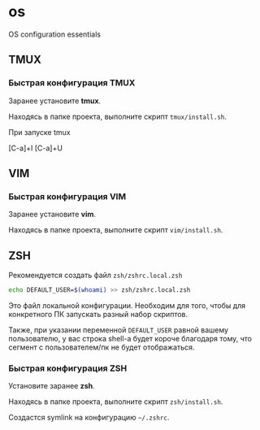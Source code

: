 # os

OS configuration essentials

## TMUX

### Быстрая конфигурация TMUX

Заранее установите **tmux**.

Находясь в папке проекта, выполните скрипт `tmux/install.sh`.

При запуске tmux

[C-a]+I
[C-a]+U

## VIM

### Быстрая конфигурация VIM

Заранее установите **vim**.

Находясь в папке проекта, выполните скрипт `vim/install.sh`.

## ZSH

Рекомендуется создать файл `zsh/zshrc.local.zsh`

```bash
echo DEFAULT_USER=$(whoami) >> zsh/zshrc.local.zsh
```

Это файл локальной конфигурации. Необходим для того, чтобы для
конкретного ПК запускать разный набор скриптов.

Также, при указании переменной `DEFAULT_USER` равной вашему пользователю,
у вас строка shell-а будет короче благодаря тому, что сегмент
с пользователем/пк не будет отображаться.

### Быстрая конфигурация ZSH

Установите заранее **zsh**.

Находясь в папке проекта,  выполните скрипт `zsh/install.sh`.

Создастся symlink на конфигурацию `~/.zshrc`.
